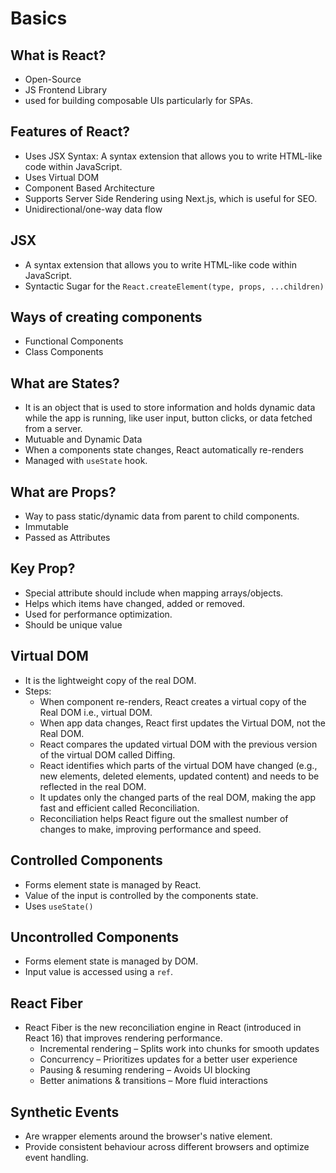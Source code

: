 # Basics

## What is React?

- Open-Source
- JS Frontend Library
- used for building composable UIs particularly for SPAs.

## Features of React?

- Uses JSX Syntax: A syntax extension that allows you to write HTML-like code within JavaScript.
- Uses Virtual DOM
- Component Based Architecture
- Supports Server Side Rendering using Next.js, which is useful for SEO.
- Unidirectional/one-way data flow

## JSX

- A syntax extension that allows you to write HTML-like code within JavaScript.
- Syntactic Sugar for the `React.createElement(type, props, ...children)`

## Ways of creating components

- Functional Components
- Class Components

## What are States?

- It is an object that is used to store information and holds dynamic data while the app is running, like user input, button clicks, or data fetched from a server.
- Mutuable and Dynamic Data
- When a components state changes, React automatically re-renders
- Managed with `useState` hook.

## What are Props?

- Way to pass static/dynamic data from parent to child components.
- Immutable
- Passed as Attributes

## Key Prop?

- Special attribute should include when mapping arrays/objects.
- Helps which items have changed, added or removed.
- Used for performance optimization.
- Should be unique value

## Virtual DOM

- It is the lightweight copy of the real DOM.
- Steps:
  - When component re-renders, React creates a virtual copy of the Real DOM i.e., virtual DOM.
  - When app data changes, React first updates the Virtual DOM, not the Real DOM.
  - React compares the updated virtual DOM with the previous version of the virtual DOM called Diffing.
  - React identifies which parts of the virtual DOM have changed (e.g., new elements, deleted elements, updated content) and needs to be reflected in the real DOM.
  - It updates only the changed parts of the real DOM, making the app fast and efficient called Reconciliation.
  - Reconciliation helps React figure out the smallest number of changes to make, improving performance and speed.

## Controlled Components

- Forms element state is managed by React.
- Value of the input is controlled by the components state.
- Uses `useState()`

## Uncontrolled Components

- Forms element state is managed by DOM.
- Input value is accessed using a ```ref```.

## React Fiber
- React Fiber is the new reconciliation engine in React (introduced in React 16) that improves rendering performance.
  - Incremental rendering – Splits work into chunks for smooth updates
  - Concurrency – Prioritizes updates for a better user experience
  - Pausing & resuming rendering – Avoids UI blocking
  - Better animations & transitions – More fluid interactions

## Synthetic Events
- Are wrapper elements around the browser's native element.
- Provide consistent behaviour across different browsers and optimize event handling.

